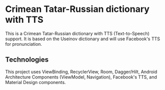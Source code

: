 # Crimean Tatar-Russian dictionary with TTS
This is a Crimean Tatar-Russian dictionary with TTS (Text-to-Speech) support. It is based on the Useinov dictionary and will use Facebook's TTS for pronunciation.

## Technologies
This project uses ViewBinding, RecyclerView, Room, Dagger/Hilt, Android Architecture Components (ViewModel, Navigation), Facebook's TTS, and Material Design components.
